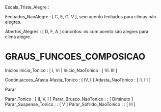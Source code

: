 
Escala_Triste_Alegre :

  Fechados_NaoAlegre : [ C, E, G, V ], sem acento fechados para climas não alegres.

  Abertos_Alegres : [ D, F, A ] concritos: os com acento são alegres para clima alegre.


# GRAUS_FUNCOES_COMPOSICAO

Inicios
Inicio_Tonico : [ I, VI ]
Inicio_NaoTonico : [ VI. III ]

Continuacoes_Afasta
Afasta_Tonico : [  IV, I ]
Adasta_NaoTonico : [ II. III ]

Parar

Parar_Tonico : [ II, V, I ]
Parar_Brusco_NaoTonico : : [ Diminuto ]
Parar_Suspense_Tonico : : [ V ]
Parar_Sofrido_NaoTonico : : [ III ]
